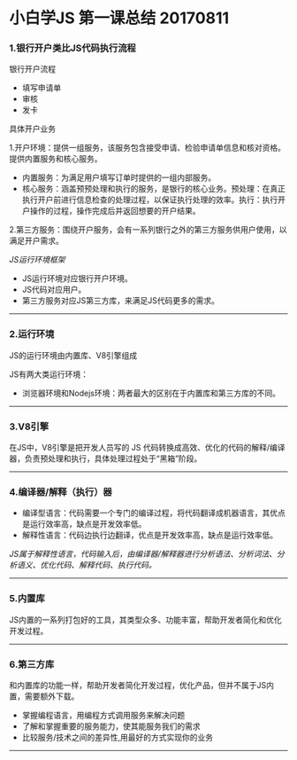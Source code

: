 # 小白学JS 第一课总结 20170811

### 1.银行开户类比JS代码执行流程

银行开户流程
* 填写申请单
* 审核
* 发卡

具体开户业务

1.开户环境：提供一组服务，该服务包含接受申请、检验申请单信息和核对资格。提供内置服务和核心服务。
* 内置服务：为满足用户填写订单时提供的一组内部服务。
* 核心服务：涵盖预预处理和执行的服务，是银行的核心业务。预处理：在真正执行开户前进行信息检查的处理过程，以保证执行处理的效率。执行：执行开户操作的过程，操作完成后并返回想要的开户结果。

2.第三方服务：围绕开户服务，会有一系列银行之外的第三方服务供用户使用，以满足开户需求。

*JS运行环境框架*

* JS运行环境对应银行开户环境。
* JS代码对应用户。
* 第三方服务对应JS第三方库，来满足JS代码更多的需求。

***

### 2.运行环境

JS的运行环境由内置库、V8引擎组成

JS有两大类运行环境：
* 浏览器环境和Nodejs环境：两者最大的区别在于内置库和第三方库的不同。

***

### 3.V8引擎

在JS中，V8引擎是把开发人员写的 JS 代码转换成高效、优化的代码的解释/编译器，负责预处理和执行，具体处理过程处于“黑箱”阶段。

***

### 4.编译器/解释（执行）器

* 编译型语言：代码需要一个专门的编译过程，将代码翻译成机器语言，其优点是运行效率高，缺点是开发效率低。
* 解释性语言：代码边执行边翻译，优点是开发效率高，缺点是运行效率低。

*JS属于解释性语言，代码输入后，由编译器/解释器进行分析语法、分析词法、分析语义、优化代码、解释代码、执行代码。*

***

### 5.内置库

JS内置的一系列打包好的工具，其类型众多、功能丰富，帮助开发者简化和优化开发过程。

***

### 6.第三方库

和内置库的功能一样，帮助开发者简化开发过程，优化产品，但并不属于JS内置，需要额外下载。

* 掌握编程语言，用编程方式调用服务来解决问题
* 了解和掌握重要的服务能力，使其能服务我们的需求
* 比较服务/技术之间的差异性,用最好的方式实现你的业务

***


